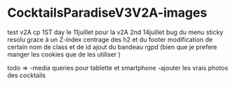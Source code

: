 # CocktailsParadiseV3V2A-images
test v2A cp
1ST day le 11juillet pour la v2A
2nd 14juillet bug du menu sticky resolu grace à un Z-index
centrage des h2 et du footer 
modification de certain nom de class et de id
ajout du bandeau rgpd (bien que je prefere manger les cookies que de les utiliser )

todo => 
-media queries pour tablette et smartphone 
-ajouter les vrais photos des cocktails

